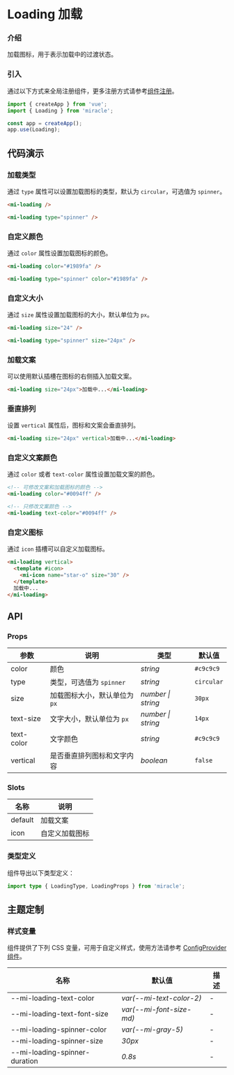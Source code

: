 # Loading 加载

### 介绍

加载图标，用于表示加载中的过渡状态。

### 引入

通过以下方式来全局注册组件，更多注册方式请参考[组件注册](#/zh-CN/advanced-usage#zu-jian-zhu-ce)。

```js
import { createApp } from 'vue';
import { Loading } from 'miracle';

const app = createApp();
app.use(Loading);
```

## 代码演示

### 加载类型

通过 `type` 属性可以设置加载图标的类型，默认为 `circular`，可选值为 `spinner`。

```html
<mi-loading />

<mi-loading type="spinner" />
```

### 自定义颜色

通过 `color` 属性设置加载图标的颜色。

```html
<mi-loading color="#1989fa" />

<mi-loading type="spinner" color="#1989fa" />
```

### 自定义大小

通过 `size` 属性设置加载图标的大小，默认单位为 `px`。

```html
<mi-loading size="24" />

<mi-loading type="spinner" size="24px" />
```

### 加载文案

可以使用默认插槽在图标的右侧插入加载文案。

```html
<mi-loading size="24px">加载中...</mi-loading>
```

### 垂直排列

设置 `vertical` 属性后，图标和文案会垂直排列。

```html
<mi-loading size="24px" vertical>加载中...</mi-loading>
```

### 自定义文案颜色

通过 `color` 或者 `text-color` 属性设置加载文案的颜色。

```html
<!-- 可修改文案和加载图标的颜色 -->
<mi-loading color="#0094ff" />

<!-- 只修改文案颜色 -->
<mi-loading text-color="#0094ff" />
```

### 自定义图标

通过 `icon` 插槽可以自定义加载图标。

```html
<mi-loading vertical>
  <template #icon>
    <mi-icon name="star-o" size="30" />
  </template>
  加载中...
</mi-loading>
```

## API

### Props

| 参数       | 说明                          | 类型               | 默认值     |
| ---------- | ----------------------------- | ------------------ | ---------- |
| color      | 颜色                          | _string_           | `#c9c9c9`  |
| type       | 类型，可选值为 `spinner`      | _string_           | `circular` |
| size       | 加载图标大小，默认单位为 `px` | _number \| string_ | `30px`     |
| text-size  | 文字大小，默认单位为 `px`     | _number \| string_ | `14px`     |
| text-color | 文字颜色                      | _string_           | `#c9c9c9`  |
| vertical   | 是否垂直排列图标和文字内容    | _boolean_          | `false`    |

### Slots

| 名称    | 说明           |
| ------- | -------------- |
| default | 加载文案       |
| icon    | 自定义加载图标 |

### 类型定义

组件导出以下类型定义：

```ts
import type { LoadingType, LoadingProps } from 'miracle';
```

## 主题定制

### 样式变量

组件提供了下列 CSS 变量，可用于自定义样式，使用方法请参考 [ConfigProvider 组件](#/zh-CN/config-provider)。

| 名称                          | 默认值                   | 描述 |
| ----------------------------- | ------------------------ | ---- |
| --mi-loading-text-color       | _var(--mi-text-color-2)_ | -    |
| --mi-loading-text-font-size   | _var(--mi-font-size-md)_ | -    |
| --mi-loading-spinner-color    | _var(--mi-gray-5)_       | -    |
| --mi-loading-spinner-size     | _30px_                   | -    |
| --mi-loading-spinner-duration | _0.8s_                   | -    |
